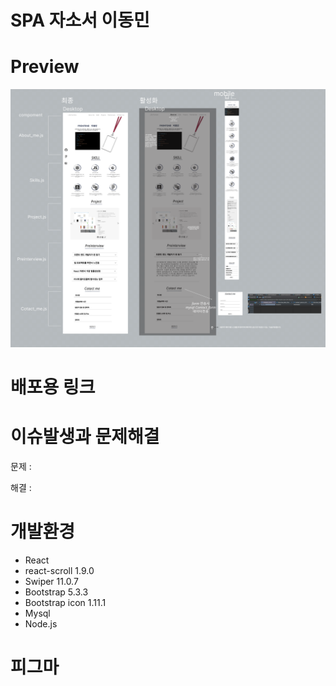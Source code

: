<h1>SPA 자소서 이동민</h1>

<h1>Preview</h1>
<img src="https://github.com/snb2323/CRA-coverletter/blob/master/%E1%84%8C%E1%85%A1%E1%84%89%E1%85%A9%E1%84%89%E1%85%A5.png">

<h1>배포용 링크</h1>
<a href="http://leedongmin.cafe24app.com/"></a>

<h1>이슈발생과 문제해결</h1>
<P>문제 : </P>
<P>해결 : </P>

<h1>개발환경</h1>
<ul>
<li>React</li>
  <li>react-scroll 1.9.0 </li>
<li>Swiper 11.0.7</li>
<li>Bootstrap 5.3.3</li>
<li>Bootstrap icon 1.11.1</li>
<li>Mysql</li>
<li>Node.js</li>
</ul>
<h1>피그마</h1>
<a href="https://www.figma.com/file/RDBdOswXvMWdwM5ZCbxrqF/%EC%9D%B4%EB%8F%99%EB%AF%BC-%EB%A6%AC%EC%95%A1%ED%8A%B8-%EC%9E%90%EC%86%8C%EC%84%9C?type=design&node-id=0%3A1&mode=dev&t=n79nRkWz03AcSO4M-1"></a>
